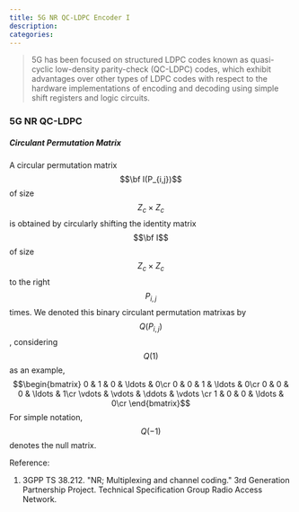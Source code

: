 ```yaml
---
title: 5G NR QC-LDPC Encoder I
description: 
categories: 
---
```


>  5G has been focused on structured LDPC codes known as quasi-cyclic low-density parity-check (QC-LDPC) codes, which exhibit advantages over other types of LDPC codes with respect to the hardware implementations of encoding and decoding using simple shift registers and logic circuits.  
### **5G NR QC-LDPC**  
##### **Circulant Permutation Matrix**
A circular permutation matrix $$\bf I(P_{i,j})$$ of size $$Z_c \times Z_c$$ is obtained by circularly shifting the identity matrix $$\bf I$$ of size $$Z_c \times Z_c$$ to the right $$P_{i,j}$$ times. We denoted this binary circulant permutation matrixas by $$Q(P_{i,j})$$, considering $$Q(1)$$ as an example,  
$$\begin{bmatrix}
0 & 1 & 0 & \ldots & 0\cr
0 & 0 & 1 & \ldots & 0\cr
0 & 0 & 0 & \ldots & 1\cr
\vdots & \vdots & \ddots & \vdots \cr
1 & 0 & 0 & \ldots & 0\cr
\end{bmatrix}$$
For simple notation, $$Q(−1)$$ denotes the null matrix.  


  
Reference:  
1. 3GPP TS 38.212. "NR; Multiplexing and channel coding." 3rd Generation Partnership Project. Technical Specification Group Radio Access Network.